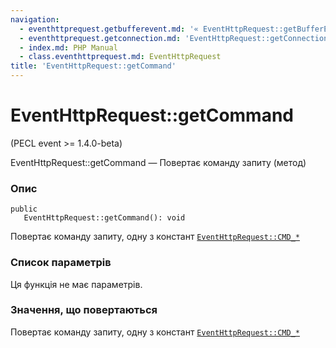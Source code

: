 ```yaml
---
navigation:
  - eventhttprequest.getbufferevent.md: '« EventHttpRequest::getBufferEvent'
  - eventhttprequest.getconnection.md: 'EventHttpRequest::getConnection »'
  - index.md: PHP Manual
  - class.eventhttprequest.md: EventHttpRequest
title: 'EventHttpRequest::getCommand'
---
```

# EventHttpRequest::getCommand

(PECL event >= 1.4.0-beta)

EventHttpRequest::getCommand — Повертає команду запиту (метод)

### Опис

```methodsynopsis
public
   EventHttpRequest::getCommand(): void
```

Повертає команду запиту, одну з констант [`EventHttpRequest::CMD_*`](class.eventhttprequest.md#eventhttprequest.constants)

### Список параметрів

Ця функція не має параметрів.

### Значення, що повертаються

Повертає команду запиту, одну з констант [`EventHttpRequest::CMD_*`](class.eventhttprequest.md#eventhttprequest.constants)
